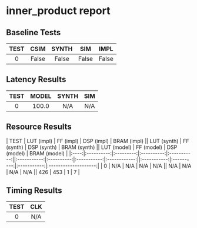 
# inner_product report

## Baseline Tests

| TEST | CSIM | SYNTH | SIM | IMPL |
|:----:|:----:|:-----:|:---:|:----:|
| 0 | False | False | False | False | 


## Latency Results

| TEST | MODEL | SYNTH | SIM |
|:----:|:-----:|:-----:|:---:|
| 0 | 100.0 | N/A | N/A | 


## Resource Results

| TEST | LUT (impl) | FF (impl) | DSP (impl) | BRAM (impl) || LUT (synth) | FF (synth) | DSP (synth) | BRAM (synth) || LUT (model) | FF (model) | DSP (model) | BRAM (model) |
|:----:|:----------:|:---------:|:----------:|:-----------:||:-----------:|:----------:|:-----------:|:------------:||:-----------:|:----------:|:-----------:|:--------------------:|
| 0 | N/A | N/A | N/A | N/A || N/A | N/A | N/A | N/A || 426 | 453 | 1 | 7 | 


## Timing Results

| TEST | CLK |
|:----:|:---:|
| 0 | N/A | 

